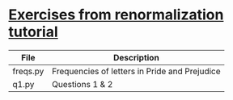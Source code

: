 #  [Exercises from renormalization tutorial](http://tuvalu.santafe.edu/~simon/MOOC_problems.pdf)

|File|Description|
|------------------------------|-----------------------------------------------------------|
|freqs.py|Frequencies of letters in Pride and Prejudice|
|q1.py|Questions 1 & 2|